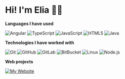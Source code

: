 # **Hi! I'm Elia** 👨‍💻

**Languages I have used**

![Angular](https://img.shields.io/badge/-Angular-000000?style=flat&logo=angular)
![TypeScript](https://img.shields.io/badge/-TypeScript-000000?style=flat&logo=typescript&logoColor=007ACC)
![JavaScript](https://img.shields.io/badge/-JavaScript-000000?style=flat&logo=javascript)
![HTML5](https://img.shields.io/badge/-HTML5-000000?style=flat&logo=HTML5)
![Java](https://img.shields.io/badge/-Java-000000?style=flat&logo=Java&logoColor=007396)

 **Technologies I have worked with**
 
 ![Git](https://img.shields.io/badge/-Git-000000?style=flat&logo=git&logoColor=F05032)
![GitHub](https://img.shields.io/badge/-GitHub-000000?style=flat&logo=github&logoColor=FFFFFF)
 ![GitLab](https://img.shields.io/badge/-GitLab-000000?style=flat&logo=gitlab&logoColor=F05032)
  ![BitBucket](https://img.shields.io/badge/-BitBucket-000000?style=flat&logo=bitbucket&logoColor=F05032)
![Linux](https://img.shields.io/badge/-Linux-000000?style=flat&logo=linux&logoColor=FCC624)
![Node.js](https://img.shields.io/badge/-Node.js-000000?style=flat&logo=node.js&logoColor=339933)

**Web projects**

[![My Website](https://img.shields.io/badge/-🧬&nbsp;&nbsp;My&nbsp;Website-000000?style=flat)](https://github.com/twopill/elia)
